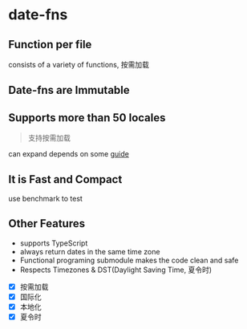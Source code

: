 # date-fns

## Function per file

consists of a variety of functions, 按需加载

## Date-fns are Immutable

## Supports more than 50 locales

> 支持按需加载

can expand depends on some [guide](https://github.com/date-fns/date-fns/blob/master/docs/i18nContributionGuide.md#adding-a-new-locale)

## It is Fast and Compact

use benchmark to test

## Other Features

- supports TypeScript
- always return dates in the same time zone
- Functional programing submodule makes the code clean and safe
- Respects Timezones & DST(Daylight Saving Time, 夏令时)

- [x] 按需加载
- [x] 国际化
- [x] 本地化
- [x] 夏令时
